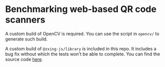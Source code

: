 Benchmarking web-based QR code scanners
===

A custom build of OpenCV is required. You can use the script in `opencv/` to generate such build.

A custom build of `@zxing-js/library` is included in this repo. It includes a bug fix without which the tests won't be able to complete. You can find the source code [here](https://github.com/monyxie/zxing-js-library).

